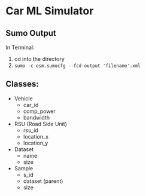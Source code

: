 # Car ML Simulator

## Sumo Output
In Terminal:  
1. cd into the directory
2. ```sumo -c osm.sumocfg --fcd-output 'filename'.xml```

## Classes:
- Vehicle
  - car_id
  - comp_power
  - bandwidth
- RSU (Road Side Unit)
  - rsu_id
  - location_x
  - location_y
- Dataset
  - name
  - size
- Sample
  - s_id
  - dataset (parent)
  - size
